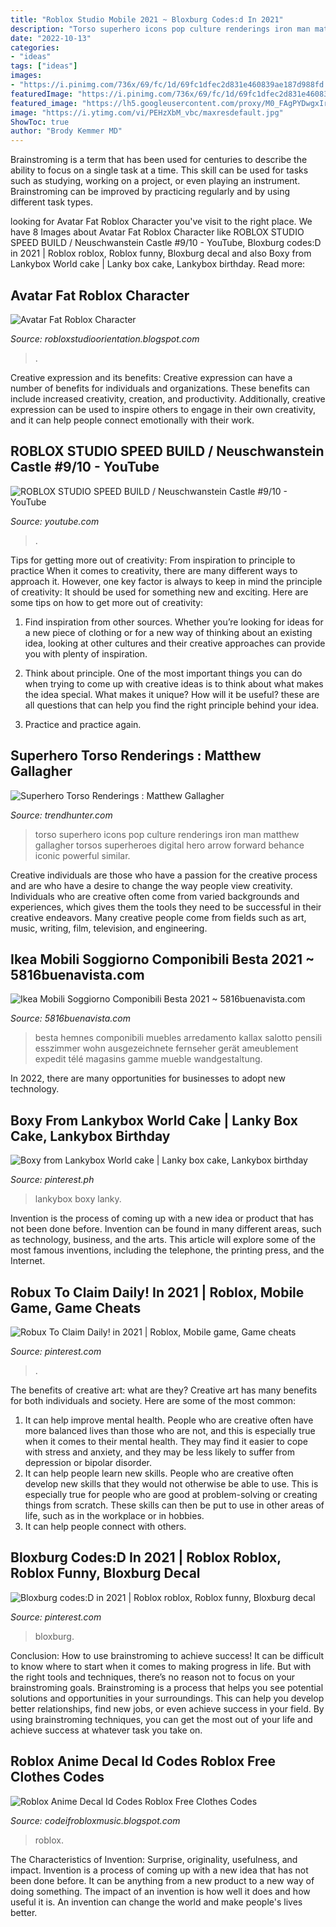 ```yaml
---
title: "Roblox Studio Mobile 2021 ~ Bloxburg Codes:d In 2021"
description: "Torso superhero icons pop culture renderings iron man matthew gallagher torsos superheroes digital hero arrow forward behance iconic powerful similar"
date: "2022-10-13"
categories:
- "ideas"
tags: ["ideas"]
images:
- "https://i.pinimg.com/736x/69/fc/1d/69fc1dfec2d831e460839ae187d988fd.jpg"
featuredImage: "https://i.pinimg.com/736x/69/fc/1d/69fc1dfec2d831e460839ae187d988fd.jpg"
featured_image: "https://lh5.googleusercontent.com/proxy/M0_FAgPYDwgxIrgeXkoFUFtF1-fRZNiBL7BUdkfobuVY6vZsFScYH8CkiFACqCCHz85L3sBdbKmdjWWG_ylDHM9f0mtQg_qA=w1200-h630-pd"
image: "https://i.ytimg.com/vi/PEHzXbM_vbc/maxresdefault.jpg"
ShowToc: true
author: "Brody Kemmer MD"
---
```



Brainstroming is a term that has been used for centuries to describe the ability to focus on a single task at a time. This skill can be used for tasks such as studying, working on a project, or even playing an instrument. Brainstroming can be improved by practicing regularly and by using different task types.

	

		
looking for Avatar Fat Roblox Character you've visit to the right place. We have 8 Images about Avatar Fat Roblox Character like ROBLOX STUDIO SPEED BUILD / Neuschwanstein Castle #9/10 - YouTube, Bloxburg codes:D in 2021 | Roblox roblox, Roblox funny, Bloxburg decal and also Boxy from Lankybox World cake | Lanky box cake, Lankybox birthday. Read more:
		
    
## Avatar Fat Roblox Character

<img loading=lazy src="https://lh6.googleusercontent.com/proxy/L8C7hd--QLGqvWC9QYNaHVbi2_7GHrdba4t2SW_Mj_IVtzeUMBdVtzAJUlZ6bwe3K_whaO99zVMUzdCj423nDxvxKfZLGK4z=w1200-h630-pd" onerror="this.onerror=null;this.src='https://tse1.mm.bing.net/th?id=OIP.NI59GfQLVRgF_xVzeJtNvwHaD4&amp;pid=15.1';" alt="Avatar Fat Roblox Character">

_Source: robloxstudioorientation.blogspot.com_

>. 

	

Creative expression and its benefits:
Creative expression can have a number of benefits for individuals and organizations. These benefits can include increased creativity, creation, and productivity. Additionally, creative expression can be used to inspire others to engage in their own creativity, and it can help people connect emotionally with their work.

    
## ROBLOX STUDIO SPEED BUILD / Neuschwanstein Castle #9/10 - YouTube

<img loading=lazy src="https://i.ytimg.com/vi/PEHzXbM_vbc/maxresdefault.jpg" onerror="this.onerror=null;this.src='https://tse4.mm.bing.net/th?id=OIP.IvddNB3pPcIltXp6_Eq-XQHaEK&amp;pid=15.1';" alt="ROBLOX STUDIO SPEED BUILD / Neuschwanstein Castle #9/10 - YouTube">

_Source: youtube.com_

>. 

	

Tips for getting more out of creativity: From inspiration to principle to practice
When it comes to creativity, there are many different ways to approach it. However, one key factor is always to keep in mind the principle of creativity: It should be used for something new and exciting. Here are some tips on how to get more out of creativity:
1. Find inspiration from other sources. Whether you’re looking for ideas for a new piece of clothing or for a new way of thinking about an existing idea, looking at other cultures and their creative approaches can provide you with plenty of inspiration.

2. Think about principle. One of the most important things you can do when trying to come up with creative ideas is to think about what makes the idea special. What makes it unique? How will it be useful? these are all questions that can help you find the right principle behind your idea.

3. Practice and practice again.

    
## Superhero Torso Renderings : Matthew Gallagher

<img loading=lazy src="https://cdn.trendhunterstatic.com/thumbs/matthew-gallagher.jpeg" onerror="this.onerror=null;this.src='https://tse1.mm.bing.net/th?id=OIP.yahWJeKD_qT1qByI9I-RWQHaLG&amp;pid=15.1';" alt="Superhero Torso Renderings : Matthew Gallagher">

_Source: trendhunter.com_

>torso superhero icons pop culture renderings iron man matthew gallagher torsos superheroes digital hero arrow forward behance iconic powerful similar. 

	

Creative individuals are those who have a passion for the creative process and are who have a desire to change the way people view creativity. Individuals who are creative often come from varied backgrounds and experiences, which gives them the tools they need to be successful in their creative endeavors. Many creative people come from fields such as art, music, writing, film, television, and engineering.

    
## Ikea Mobili Soggiorno Componibili Besta 2021 ~ 5816buenavista.com

<img loading=lazy src="https://i.pinimg.com/originals/64/01/be/6401be68daf9c35ffe26ef945e4dd4fc.jpg" onerror="this.onerror=null;this.src='https://tse1.mm.bing.net/th?id=OIP.xhJR5a8uZItF4RBm30ojCwHaJ4&amp;pid=15.1';" alt="Ikea Mobili Soggiorno Componibili Besta 2021 ~ 5816buenavista.com">

_Source: 5816buenavista.com_

>besta hemnes componibili muebles arredamento kallax salotto pensili esszimmer wohn ausgezeichnete fernseher gerät ameublement expedit télé magasins gamme mueble wandgestaltung. 

	

In 2022, there are many opportunities for businesses to adopt new technology.

    
## Boxy From Lankybox World Cake | Lanky Box Cake, Lankybox Birthday

<img loading=lazy src="https://i.pinimg.com/736x/69/fc/1d/69fc1dfec2d831e460839ae187d988fd.jpg" onerror="this.onerror=null;this.src='https://tse3.mm.bing.net/th?id=OIP.W3_MVkwaFtebYXoTS-KArQHaJ4&amp;pid=15.1';" alt="Boxy from Lankybox World cake | Lanky box cake, Lankybox birthday">

_Source: pinterest.ph_

>lankybox boxy lanky. 

	

Invention is the process of coming up with a new idea or product that has not been done before. Invention can be found in many different areas, such as technology, business, and the arts. This article will explore some of the most famous inventions, including the telephone, the printing press, and the Internet.

    
## Robux To Claim Daily! In 2021 | Roblox, Mobile Game, Game Cheats

<img loading=lazy src="https://i.pinimg.com/originals/19/12/80/1912805912caf0e3a4fe974764f2a72c.jpg" onerror="this.onerror=null;this.src='https://tse2.mm.bing.net/th?id=OIP.JbxRplnqYTfNdcW4r_nYmAHaHa&amp;pid=15.1';" alt="Robux To Claim Daily! in 2021 | Roblox, Mobile game, Game cheats">

_Source: pinterest.com_

>. 

	

The benefits of creative art: what are they?
Creative art has many benefits for both individuals and society. Here are some of the most common: 
1) It can help improve mental health. People who are creative often have more balanced lives than those who are not, and this is especially true when it comes to their mental health. They may find it easier to cope with stress and anxiety, and they may be less likely to suffer from depression or bipolar disorder.
2) It can help people learn new skills. People who are creative often develop new skills that they would not otherwise be able to use. This is especially true for people who are good at problem-solving or creating things from scratch. These skills can then be put to use in other areas of life, such as in the workplace or in hobbies.
3) It can help people connect with others.

    
## Bloxburg Codes:D In 2021 | Roblox Roblox, Roblox Funny, Bloxburg Decal

<img loading=lazy src="https://i.pinimg.com/736x/10/4c/e0/104ce08bc1c274c28af9b3dd81051a5f.jpg" onerror="this.onerror=null;this.src='https://tse3.mm.bing.net/th?id=OIP.nJf3kbFnTL_qSPPT35AZpAHaFS&amp;pid=15.1';" alt="Bloxburg codes:D in 2021 | Roblox roblox, Roblox funny, Bloxburg decal">

_Source: pinterest.com_

>bloxburg. 

	

Conclusion: How to use brainstroming to achieve success!
It can be difficult to know where to start when it comes to making progress in life. But with the right tools and techniques, there’s no reason not to focus on your brainstroming goals. Brainstroming is a process that helps you see potential solutions and opportunities in your surroundings. This can help you develop better relationships, find new jobs, or even achieve success in your field. By using brainstroming techniques, you can get the most out of your life and achieve success at whatever task you take on.

    
## Roblox Anime Decal Id Codes Roblox Free Clothes Codes

<img loading=lazy src="https://lh5.googleusercontent.com/proxy/M0_FAgPYDwgxIrgeXkoFUFtF1-fRZNiBL7BUdkfobuVY6vZsFScYH8CkiFACqCCHz85L3sBdbKmdjWWG_ylDHM9f0mtQg_qA=w1200-h630-pd" onerror="this.onerror=null;this.src='https://tse1.mm.bing.net/th?id=OIP.viMISaI4Bt2Ab_4ibiSo6AHaD4&amp;pid=15.1';" alt="Roblox Anime Decal Id Codes Roblox Free Clothes Codes">

_Source: codeifrobloxmusic.blogspot.com_

>roblox. 

	

The Characteristics of Invention: Surprise, originality, usefulness, and impact.
Invention is a process of coming up with a new idea that has not been done before. It can be anything from a new product to a new way of doing something. The impact of an invention is how well it does and how useful it is. An invention can change the world and make people's lives better.

